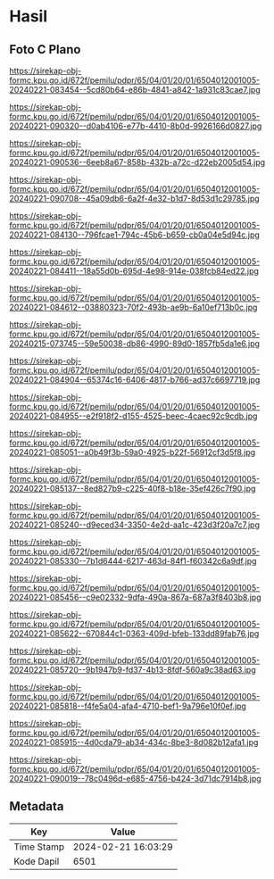 # Hasil

## Foto C Plano

https://sirekap-obj-formc.kpu.go.id/672f/pemilu/pdpr/65/04/01/20/01/6504012001005-20240221-083454--5cd80b64-e86b-4841-a842-1a931c83cae7.jpg

https://sirekap-obj-formc.kpu.go.id/672f/pemilu/pdpr/65/04/01/20/01/6504012001005-20240221-090320--d0ab4106-e77b-4410-8b0d-9926166d0827.jpg

https://sirekap-obj-formc.kpu.go.id/672f/pemilu/pdpr/65/04/01/20/01/6504012001005-20240221-090536--6eeb8a67-858b-432b-a72c-d22eb2005d54.jpg

https://sirekap-obj-formc.kpu.go.id/672f/pemilu/pdpr/65/04/01/20/01/6504012001005-20240221-090708--45a09db6-6a2f-4e32-b1d7-8d53d1c29785.jpg

https://sirekap-obj-formc.kpu.go.id/672f/pemilu/pdpr/65/04/01/20/01/6504012001005-20240221-084130--796fcae1-794c-45b6-b659-cb0a04e5d94c.jpg

https://sirekap-obj-formc.kpu.go.id/672f/pemilu/pdpr/65/04/01/20/01/6504012001005-20240221-084411--18a55d0b-695d-4e98-914e-038fcb84ed22.jpg

https://sirekap-obj-formc.kpu.go.id/672f/pemilu/pdpr/65/04/01/20/01/6504012001005-20240221-084612--03880323-70f2-493b-ae9b-6a10ef713b0c.jpg

https://sirekap-obj-formc.kpu.go.id/672f/pemilu/pdpr/65/04/01/20/01/6504012001005-20240215-073745--59e50038-db86-4990-89d0-1857fb5da1e6.jpg

https://sirekap-obj-formc.kpu.go.id/672f/pemilu/pdpr/65/04/01/20/01/6504012001005-20240221-084904--65374c16-6406-4817-b766-ad37c6697719.jpg

https://sirekap-obj-formc.kpu.go.id/672f/pemilu/pdpr/65/04/01/20/01/6504012001005-20240221-084955--e2f918f2-d155-4525-beec-4caec92c9cdb.jpg

https://sirekap-obj-formc.kpu.go.id/672f/pemilu/pdpr/65/04/01/20/01/6504012001005-20240221-085051--a0b49f3b-59a0-4925-b22f-56912cf3d5f8.jpg

https://sirekap-obj-formc.kpu.go.id/672f/pemilu/pdpr/65/04/01/20/01/6504012001005-20240221-085137--8ed827b9-c225-40f8-b18e-35ef426c7f90.jpg

https://sirekap-obj-formc.kpu.go.id/672f/pemilu/pdpr/65/04/01/20/01/6504012001005-20240221-085240--d9eced34-3350-4e2d-aa1c-423d3f20a7c7.jpg

https://sirekap-obj-formc.kpu.go.id/672f/pemilu/pdpr/65/04/01/20/01/6504012001005-20240221-085330--7b1d6444-6217-463d-84f1-f60342c6a9df.jpg

https://sirekap-obj-formc.kpu.go.id/672f/pemilu/pdpr/65/04/01/20/01/6504012001005-20240221-085456--c9e02332-9dfa-490a-867a-687a3f8403b8.jpg

https://sirekap-obj-formc.kpu.go.id/672f/pemilu/pdpr/65/04/01/20/01/6504012001005-20240221-085622--670844c1-0363-409d-bfeb-133dd89fab76.jpg

https://sirekap-obj-formc.kpu.go.id/672f/pemilu/pdpr/65/04/01/20/01/6504012001005-20240221-085720--9b1947b9-fd37-4b13-8fdf-560a9c38ad63.jpg

https://sirekap-obj-formc.kpu.go.id/672f/pemilu/pdpr/65/04/01/20/01/6504012001005-20240221-085818--f4fe5a04-afa4-4710-bef1-9a796e10f0ef.jpg

https://sirekap-obj-formc.kpu.go.id/672f/pemilu/pdpr/65/04/01/20/01/6504012001005-20240221-085915--4d0cda79-ab34-434c-8be3-8d082b12afa1.jpg

https://sirekap-obj-formc.kpu.go.id/672f/pemilu/pdpr/65/04/01/20/01/6504012001005-20240221-090019--78c0496d-e685-4756-b424-3d71dc7914b8.jpg


## Metadata

| Key        | Value               |
| ---------- | ------------------- |
| Time Stamp | 2024-02-21 16:03:29 |
| Kode Dapil | 6501                |



